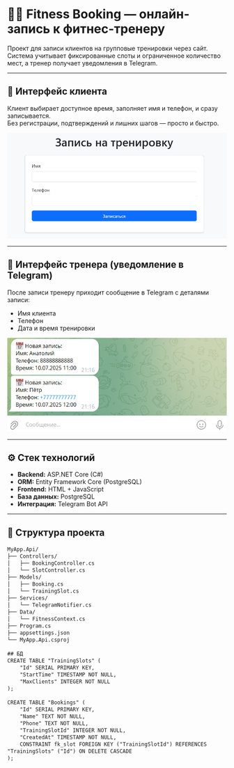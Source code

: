 # 🏋️‍♂️ Fitness Booking — онлайн-запись к фитнес-тренеру

Проект для записи клиентов на групповые тренировки через сайт.  
Система учитывает фиксированные слоты и ограниченное количество мест, а тренер получает уведомления в Telegram.

---

## 📸 Интерфейс клиента

Клиент выбирает доступное время, заполняет имя и телефон, и сразу записывается.  
Без регистрации, подтверждений и лишних шагов — просто и быстро.

![Клиентский интерфейс](images/client-interface.png)

---

## 📸 Интерфейс тренера (уведомление в Telegram)

После записи тренеру приходит сообщение в Telegram с деталями записи:

- Имя клиента  
- Телефон  
- Дата и время тренировки  

![Telegram уведомление](images/trainer-telegram.png)

---

## ⚙️ Стек технологий

- **Backend:** ASP.NET Core (C#)
- **ORM:** Entity Framework Core (PostgreSQL)
- **Frontend:** HTML + JavaScript
- **База данных:** PostgreSQL
- **Интеграция:** Telegram Bot API

---

## 📁 Структура проекта

```plaintext
MyApp.Api/
├── Controllers/
│   ├── BookingController.cs
│   └── SlotController.cs
├── Models/
│   ├── Booking.cs
│   └── TrainingSlot.cs
├── Services/
│   └── TelegramNotifier.cs
├── Data/
│   └── FitnessContext.cs
├── Program.cs
├── appsettings.json
└── MyApp.Api.csproj

## БД 
CREATE TABLE "TrainingSlots" (
    "Id" SERIAL PRIMARY KEY,
    "StartTime" TIMESTAMP NOT NULL,
    "MaxClients" INTEGER NOT NULL
);

CREATE TABLE "Bookings" (
    "Id" SERIAL PRIMARY KEY,
    "Name" TEXT NOT NULL,
    "Phone" TEXT NOT NULL,
    "TrainingSlotId" INTEGER NOT NULL,
    "CreatedAt" TIMESTAMP NOT NULL,
    CONSTRAINT fk_slot FOREIGN KEY ("TrainingSlotId") REFERENCES "TrainingSlots" ("Id") ON DELETE CASCADE
);


